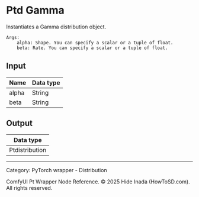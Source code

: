 # Ptd Gamma
Instantiates a Gamma distribution object.

    Args:
        alpha: Shape. You can specify a scalar or a tuple of float.  
        beta: Rate. You can specify a scalar or a tuple of float.

## Input
| Name | Data type |
|---|---|
| alpha | String |
| beta | String |

## Output
| Data type |
|---|
| Ptdistribution |

<HR>
Category: PyTorch wrapper - Distribution

ComfyUI Pt Wrapper Node Reference. © 2025 Hide Inada (HowToSD.com). All rights reserved.
